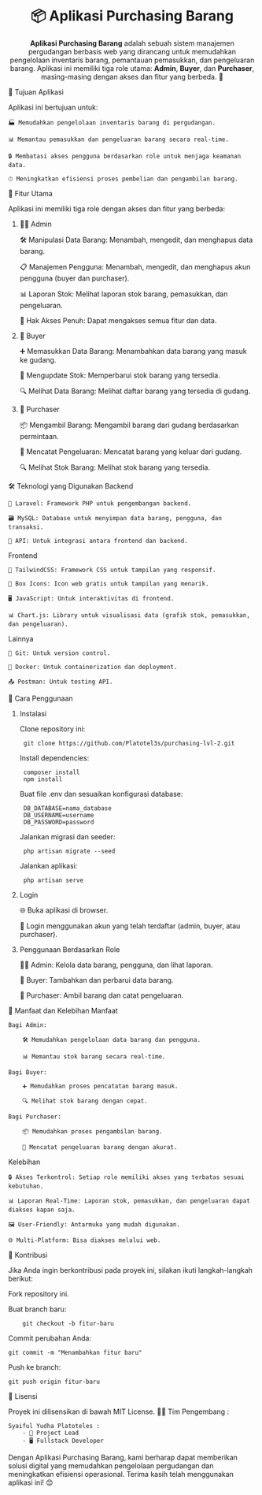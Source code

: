 <h1 align="center">📦 Aplikasi Purchasing Barang</h1><p align="center"> <strong>Aplikasi Purchasing Barang</strong> adalah sebuah sistem manajemen pergudangan berbasis web yang dirancang untuk memudahkan pengelolaan inventaris barang, pemantauan pemasukkan, dan pengeluaran barang. Aplikasi ini memiliki tiga role utama: <strong>Admin</strong>, <strong>Buyer</strong>, dan <strong>Purchaser</strong>, masing-masing dengan akses dan fitur yang berbeda. 🚀 </p>
🎯 Tujuan Aplikasi

Aplikasi ini bertujuan untuk:

    🏭 Memudahkan pengelolaan inventaris barang di pergudangan.

    📊 Memantau pemasukkan dan pengeluaran barang secara real-time.

    🔒 Membatasi akses pengguna berdasarkan role untuk menjaga keamanan data.

    ⏱ Meningkatkan efisiensi proses pembelian dan pengambilan barang.

🌟 Fitur Utama

Aplikasi ini memiliki tiga role dengan akses dan fitur yang berbeda:
1. 👨‍💼 Admin

    🛠️ Manipulasi Data Barang: Menambah, mengedit, dan menghapus data barang.

    📋 Manajemen Pengguna: Menambah, mengedit, dan menghapus akun pengguna (buyer dan purchaser).

    📊 Laporan Stok: Melihat laporan stok barang, pemasukkan, dan pengeluaran.

    🔐 Hak Akses Penuh: Dapat mengakses semua fitur dan data.

2. 🛒 Buyer

    ➕ Memasukkan Data Barang: Menambahkan data barang yang masuk ke gudang.

    📝 Mengupdate Stok: Memperbarui stok barang yang tersedia.

    🔍 Melihat Data Barang: Melihat daftar barang yang tersedia di gudang.

3. 🚚 Purchaser

    📦 Mengambil Barang: Mengambil barang dari gudang berdasarkan permintaan.

    📄 Mencatat Pengeluaran: Mencatat barang yang keluar dari gudang.

    🔍 Melihat Stok Barang: Melihat stok barang yang tersedia.

🛠️ Teknologi yang Digunakan
Backend

    🐘 Laravel: Framework PHP untuk pengembangan backend.

    🗃️ MySQL: Database untuk menyimpan data barang, pengguna, dan transaksi.

    🔗 API: Untuk integrasi antara frontend dan backend.

Frontend

    🎨 TailwindCSS: Framework CSS untuk tampilan yang responsif.

    🎨 Box Icons: Icon web gratis untuk tampilan yang menarik.

    🖥️ JavaScript: Untuk interaktivitas di frontend.

    📊 Chart.js: Library untuk visualisasi data (grafik stok, pemasukkan, dan pengeluaran).

Lainnya

    🐙 Git: Untuk version control.

    🐳 Docker: Untuk containerization dan deployment.

    📤 Postman: Untuk testing API.

🚀 Cara Penggunaan
1. Instalasi

    Clone repository ini:

        git clone https://github.com/Platotel3s/purchasing-lvl-2.git

    Install dependencies:

        composer install
        npm install

    Buat file .env dan sesuaikan konfigurasi database:

        DB_DATABASE=nama_database
        DB_USERNAME=username
        DB_PASSWORD=password

    Jalankan migrasi dan seeder:

        php artisan migrate --seed

    Jalankan aplikasi:
   
        php artisan serve

3. Login

    🌐 Buka aplikasi di browser.

    🔑 Login menggunakan akun yang telah terdaftar (admin, buyer, atau purchaser).

4. Penggunaan Berdasarkan Role

    👨‍💼 Admin: Kelola data barang, pengguna, dan lihat laporan.

    🛒 Buyer: Tambahkan dan perbarui data barang.

    🚚 Purchaser: Ambil barang dan catat pengeluaran.

🌟 Manfaat dan Kelebihan
Manfaat

    Bagi Admin:

        🛠️ Memudahkan pengelolaan data barang dan pengguna.

        📊 Memantau stok barang secara real-time.

    Bagi Buyer:

        ➕ Memudahkan proses pencatatan barang masuk.

        🔍 Melihat stok barang dengan cepat.

    Bagi Purchaser:

        📦 Memudahkan proses pengambilan barang.

        📄 Mencatat pengeluaran barang dengan akurat.

Kelebihan

    🔒 Akses Terkontrol: Setiap role memiliki akses yang terbatas sesuai kebutuhan.

    📊 Laporan Real-Time: Laporan stok, pemasukkan, dan pengeluaran dapat diakses kapan saja.

    🖼️ User-Friendly: Antarmuka yang mudah digunakan.

    🌐 Multi-Platform: Bisa diakses melalui web.

🤝 Kontribusi

Jika Anda ingin berkontribusi pada proyek ini, silakan ikuti langkah-langkah berikut:

Fork repository ini.

Buat branch baru:

        git checkout -b fitur-baru

Commit perubahan Anda:

    git commit -m "Menambahkan fitur baru"

Push ke branch:

    git push origin fitur-baru
    

📜 Lisensi

Proyek ini dilisensikan di bawah MIT License.
👨‍💻 Tim Pengembang : <br>

    Syaiful Yudha Platoteles :
        - 🚀 Project Lead 
        - 🖥️ Fullstack Developer

    

Dengan Aplikasi Purchasing Barang, kami berharap dapat memberikan solusi digital yang memudahkan pengelolaan pergudangan dan meningkatkan efisiensi operasional. Terima kasih telah menggunakan aplikasi ini! 😊
